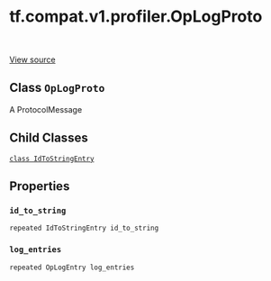 <div itemscope itemtype="http://developers.google.com/ReferenceObject">
<meta itemprop="name" content="tf.compat.v1.profiler.OpLogProto" />
<meta itemprop="path" content="Stable" />
<meta itemprop="property" content="IdToStringEntry"/>
<meta itemprop="property" content="id_to_string"/>
<meta itemprop="property" content="log_entries"/>
</div>

# tf.compat.v1.profiler.OpLogProto

<!-- Insert buttons and diff -->

<table class="tfo-notebook-buttons tfo-api" align="left">
</table>

<a target="_blank" href="/code/stable/tensorflow/core/profiler/tfprof_log.proto">View source</a>



## Class `OpLogProto`

A ProtocolMessage



<!-- Placeholder for "Used in" -->


## Child Classes
[`class IdToStringEntry`](../../../../tf/compat/v1/profiler/OpLogProto/IdToStringEntry.md)

## Properties

<h3 id="id_to_string"><code>id_to_string</code></h3>

`repeated IdToStringEntry id_to_string`


<h3 id="log_entries"><code>log_entries</code></h3>

`repeated OpLogEntry log_entries`






